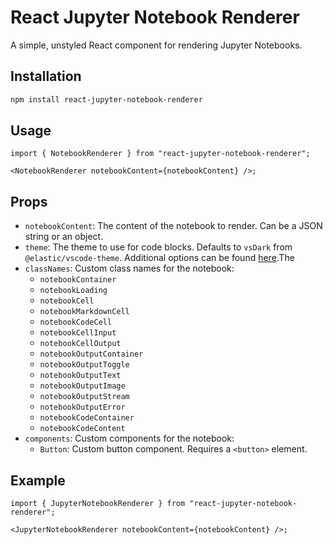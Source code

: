 # React Jupyter Notebook Renderer

A simple, unstyled React component for rendering Jupyter Notebooks.

## Installation

```bash
npm install react-jupyter-notebook-renderer
```

## Usage

```tsx
import { NotebookRenderer } from "react-jupyter-notebook-renderer";

<NotebookRenderer notebookContent={notebookContent} />;
```

## Props

- `notebookContent`: The content of the notebook to render. Can be a JSON string or an object.
- `theme`: The theme to use for code blocks. Defaults to `vsDark` from `@elastic/vscode-theme`. Additional options can be found [here](https://github.com/elastic/vscode-theme/tree/main/themes).The
- `classNames`: Custom class names for the notebook:
  - `notebookContainer`
  - `notebookLoading`
  - `notebookCell`
  - `notebookMarkdownCell`
  - `notebookCodeCell`
  - `notebookCellInput`
  - `notebookCellOutput`
  - `notebookOutputContainer`
  - `notebookOutputToggle`
  - `notebookOutputText`
  - `notebookOutputImage`
  - `notebookOutputStream`
  - `notebookOutputError`
  - `notebookCodeContainer`
  - `notebookCodeContent`
- `components`: Custom components for the notebook:
  - `Button`: Custom button component. Requires a `<button>` element.

## Example

```tsx
import { JupyterNotebookRenderer } from "react-jupyter-notebook-renderer";

<JupyterNotebookRenderer notebookContent={notebookContent} />;
```
